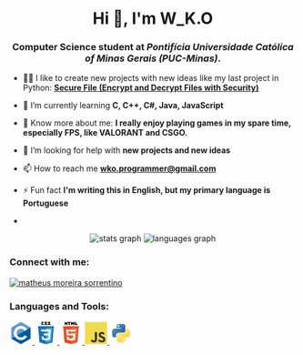<h1 align="center">Hi 👋, I'm W_K.O</h1>
<h3 align="center">Computer Science student at <i>Pontifícia Universidade Católica of Minas Gerais (PUC-Minas)</i>.</h3>


- 👨‍💻 I like to create new projects with new ideas like my last project in Python: <a href="https://github.com/WKO8/SecureFile">**Secure File (Encrypt and Decrypt Files with Security)**</a>

- 🌱 I’m currently learning **C, C++, C#, Java, JavaScript**

- 📄 Know more about me: **I really enjoy playing games in my spare time, especially FPS, like VALORANT and CSGO.**

- 🤝 I’m looking for help with **new projects and new ideas**

- 📫 How to reach me **wko.programmer@gmail.com**

- ⚡ Fun fact **I'm writing this in English, but my primary language is Portuguese**
- 
<div align="center">
  <img src="https://github-readme-stats.vercel.app/api?hide_title=false&hide_rank=false&show_icons=true&include_all_commits=true&count_private=true&disable_animations=false&theme=tokyonight&locale=en&hide_border=false&username=WKO8" height="190" alt="stats graph" />
  <img src="https://github-readme-stats.vercel.app/api/top-langs?locale=en&hide_title=false&layout=compact&card_width=320&langs_count=5&theme=tokyonight&hide_border=false&username=WKO8" height="190" alt="languages graph" />
</div>

<h3 align="left">Connect with me:</h3>
<p align="left">
<a href="https://www.linkedin.com/in/matheus-moreira-sorrentino-a5899b1b0/" target="blank"><img align="center" src="https://raw.githubusercontent.com/rahuldkjain/github-profile-readme-generator/master/src/images/icons/Social/linked-in-alt.svg" alt="matheus moreira sorrentino" height="30" width="40" /></a>
</p>

<h3 align="left">Languages and Tools:</h3>
<p align="left"> <a href="https://www.cprogramming.com/" target="_blank" rel="noreferrer"> <img src="https://raw.githubusercontent.com/devicons/devicon/master/icons/c/c-original.svg" alt="c" width="40" height="40"/> </a> <a href="https://www.w3schools.com/css/" target="_blank" rel="noreferrer"> <img src="https://raw.githubusercontent.com/devicons/devicon/master/icons/css3/css3-original-wordmark.svg" alt="css3" width="40" height="40"/> </a> <a href="https://www.w3.org/html/" target="_blank" rel="noreferrer"> <img src="https://raw.githubusercontent.com/devicons/devicon/master/icons/html5/html5-original-wordmark.svg" alt="html5" width="40" height="40"/> </a> <a href="https://developer.mozilla.org/en-US/docs/Web/JavaScript" target="_blank" rel="noreferrer"> <img src="https://raw.githubusercontent.com/devicons/devicon/master/icons/javascript/javascript-original.svg" alt="javascript" width="40" height="40"/> </a> <a href="https://www.python.org" target="_blank" rel="noreferrer"> <img src="https://raw.githubusercontent.com/devicons/devicon/master/icons/python/python-original.svg" alt="python" width="40" height="40"/> </a> </p>
